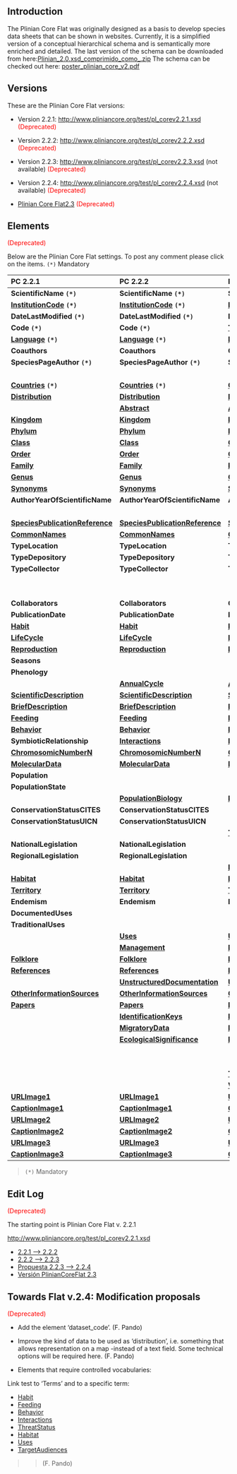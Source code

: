 

## Introduction ##


The Plinian Core Flat was originally designed as a basis to develop species data sheets that can be shown in websites. Currently, it is a simplified version of a conceptual hierarchical schema and is semantically more enriched and detailed.
The last version of the schema can be downloaded from here:[Plinian\_2.0.xsd\_comprimido\_como\_.zip](http://www.gbif.es/plinian/data/media/plinian_2.0.xsd_comprimido_como_.zip)
The schema can be checked out here: [poster\_plinian\_core\_v2.pdf](http://www.gbif.es/plinian/lib/exe/fetch.php?id=Inicio&cache=cache&media=poster_plinian_core_v2.pdf)





## Versions ##

These are the Plinian Core Flat versions:

  * Version 2.2.1: http://www.pliniancore.org/test/pl_corev2.2.1.xsd <font color='#FF0000'>(Deprecated)</font>

  * Version 2.2.2: http://www.pliniancore.org/test/pl_corev2.2.2.xsd <font color='#FF0000'>(Deprecated)</font>

  * Version 2.2.3: http://www.pliniancore.org/test/pl_corev2.2.3.xsd (not available) <font color='#FF0000'>(Deprecated)</font>

  * Version 2.2.4: http://www.pliniancore.org/test/pl_corev2.2.4.xsd (not available) <font color='#FF0000'>(Deprecated)</font>

  * [Plinian Core Flat2.3](PlinianCoreFlat2_3.md) <font color='#FF0000'>(Deprecated)</font>



## Elements ##

<font color='#FF0000'>(Deprecated)</font>

Below are the Plinian Core Flat settings. To post any comment please click on the items.
`(*)` Mandatory


|  **PC 2.2.1**  |  **PC 2.2.2**  |  **PC 2.2.3**  |  **PC 2.2.4**  |  **Plinian Core Flat2.3**  |
|:---------------|:---------------|:---------------|:---------------|:---------------------------|
|  **ScientificName `(*)`**  |  **ScientificName `(*)`**  |  **ScientificName `(*)`**  |  **[CanonicalName](PlinianCore_CanonicalName.md) `(*)`**  |  **[ScientificName](PlinianCore_ScientificName.md)** `(*)`  |
|  **[InstitutionCode](PlinianCore_InstitutionCode.md) `(*)`**  |  **[InstitutionCode](PlinianCore_InstitutionCode.md) `(*)`**  |  **[InstitutionCode](PlinianCore_InstitutionCode.md) `(*)`**  |  **[InstitutionCode](PlinianCore_InstitutionCode.md) `(*)`**  |  **[InstitutionCode](PlinianCore_InstitutionCode.md) `(*)`**  |
|  **DateLastModified `(*)`**  |  **DateLastModified `(*)`**  |  **DateLastModified `(*)`**  |  **[DateModified](PlinianCore_DateModified.md) `(*)`**  |  **[DateLastModified](PlinianCore_DateModified.md)`(*)`**  |
|  **Code `(*)`**  |  **Code `(*)`**  |  **[TaxonRecordID](PlinianCore_TaxonRecordID.md) `(*)`**  |  **[TaxonRecordID](PlinianCore_TaxonRecordID.md) `(*)`**  |  **[TaxonRecordID](PlinianCore_TaxonRecordID.md) `(*)`**  |
|  **[Language](PlinianCore_Language.md) `(*)`**  |  **[Language](PlinianCore_Language.md) `(*)`**  |  **[Language](PlinianCore_Language.md) `(*)`**  |  **[Language](PlinianCore_Language.md) `(*)`**  |  **[Language](PlinianCore_Language.md) `(*)`**  |
|  **Coauthors**  |  **Coauthors**  |  **Coauthors**  |                |                            |
|  **SpeciesPageAuthor `(*)`**  |  **SpeciesPageAuthor `(*)`**  |  **SpeciesPageAuthor `(*)`**  |                |                            |
|                |                |                |  **[Creators](PlinianCore_Creators.md) `(*)`**  |  **[Creators](PlinianCore_Creators.md) `(*)`**  |
|  **[Countries](PlinianCore_Countries.md) `(*)`**  |  **[Countries](PlinianCore_Countries.md) `(*)`**  |  **[Countries](PlinianCore_Countries.md) `(*)`**  |                |                            |
|  **[Distribution](PlinianCore_Distribution.md)**  |  **[Distribution](PlinianCore_Distribution.md)**  |  **[Distribution](PlinianCore_Distribution.md)**  |  **[Distribution](PlinianCore_Distribution.md)**  |  **[Distribution](PlinianCore_Distribution.md)**  |
|                |  **[Abstract](PlinianCore_Abstract.md)**  |  **[Abstract](PlinianCore_Abstract.md)**  |  **[Abstract](PlinianCore_Abstract.md)**  |  **[Abstract](PlinianCore_Abstract.md)**  |
|  **[Kingdom](PlinianCore_Kingdom.md)**  |  **[Kingdom](PlinianCore_Kingdom.md)**  |  **[Kingdom](PlinianCore_Kingdom.md)**  |  **[Kingdom](PlinianCore_Kingdom.md)**  |  **[Kingdom](PlinianCore_Kingdom.md)**  |
|  **[Phylum](PlinianCore_Phylum.md)**  |  **[Phylum](PlinianCore_Phylum.md)**  |  **[Phylum](PlinianCore_Phylum.md)**  |  **[Phylum](PlinianCore_Phylum.md)**  |  **[Phylum](PlinianCore_Phylum.md)**  |
|  **[Class](PlinianCore_Class.md)**  |  **[Class](PlinianCore_Class.md)**  |  **[Class](PlinianCore_Class.md)**  |  **[Class](PlinianCore_Class.md)**  |  **[Class](PlinianCore_Class.md)**  |
|  **[Order](PlinianCore_Order.md)**  |  **[Order](PlinianCore_Order.md)**  |  **[Order](PlinianCore_Order.md)**  |  **[Order](PlinianCore_Order.md)**  |  **[Order](PlinianCore_Order.md)**  |
|  **[Family](PlinianCore_Family.md)**  |  **[Family](PlinianCore_Family.md)**  |  **[Family](PlinianCore_Family.md)**  |  **[Family](PlinianCore_Family.md)**  |  **[Family](PlinianCore_Family.md)**  |
|  **[Genus](PlinianCore_Genus.md)**  |  **[Genus](PlinianCore_Genus.md)**  |  **[Genus](PlinianCore_Genus.md)**  |  **[Genus](PlinianCore_Genus.md)**  |  **[Genus](PlinianCore_Genus.md)**  |
|  **[Synonyms](PlinianCore_Synonyms.md)**  |  **[Synonyms](PlinianCore_Synonyms.md)**  |  **[Synonyms](PlinianCore_Synonyms.md)**  |  **[Synonyms](PlinianCore_Synonyms.md)**  |  **[Synonyms](PlinianCore_Synonyms.md)**  |
|  **AuthorYearOfScientificName**  |  **AuthorYearOfScientificName**  |  **AuthorYearOfScientificName**  |                |  **[AuthorYearOfScientificName](AuthorYearOfScientificName.md)**  |
|                |                |                |  **[CanonicalAuthorship](PlinianCore_CanonicalAuthorship.md)**  |                            |
|  **[SpeciesPublicationReference](PlinianCore_SpeciesPublicationReference.md)**  |  **[SpeciesPublicationReference](PlinianCore_SpeciesPublicationReference.md)**  |  **[SpeciesPublicationReference](PlinianCore_SpeciesPublicationReference.md)**  |  **[PublishedIn](PlinianCore_PublishedIn.md)**  |  **[SpeciesPublicationReference](PlinianCore_SpeciesPublicationReference.md)**  |
|  **[CommonNames](PlinianCore_CommonNames.md)**  |  **[CommonNames](PlinianCore_CommonNames.md)**  |  **[CommonNames](PlinianCore_CommonNames.md)**  |  **[CommonNames](PlinianCore_CommonNames.md)**  |  **[CommonNames](PlinianCore_CommonNames.md)**  |
|  **TypeLocation**  |  **TypeLocation**  |  **TypeLocation**  |                |                            |
|  **TypeDepository**  |  **TypeDepository**  |  **TypeDepository**  |                |                            |
|  **TypeCollector**  |  **TypeCollector**  |  **TypeCollector**  |                |                            |
|                |                |                |  **[Typification](PlinianCore_Typification.md)**  |  **[Typification](PlinianCore_Typification.md)**  |
|                |                |                |  **[GlobalUniqueIdentifier](PlinianCore_GlobalUniqueIdentifier.md)**  |  **[GlobalUniqueIdentifier](PlinianCore_GlobalUniqueIdentifier.md)**  |
|  **Collaborators**  |  **Collaborators**  |  **Collaborators**  |  **[Contributors](PlinianCore_Contributors.md)**  |  **[Contributors](PlinianCore_Contributors.md)**  |
|  **PublicationDate**  |  **PublicationDate**  |  **PublicationDate**  |  **[DateCreated](PlinianCore_DateCreated.md)**  |  **[DateCreated](PlinianCore_DateCreated.md)**  |
|  **[Habit](PlinianCore_Habit.md)**  |  **[Habit](PlinianCore_Habit.md)**  |  **[Habit](PlinianCore_Habit.md)**  |  **[Habit](PlinianCore_Habit.md)**  |  **[Habit](PlinianCore_Habit.md)** |
|  **[LifeCycle](PlinianCore_LifeCycle.md)**  |  **[LifeCycle](PlinianCore_LifeCycle.md)**  |  **[LifeCycle](PlinianCore_LifeCycle.md)**  |  **[LifeCycle](PlinianCore_LifeCycle.md)**  |  **[LifeCycle](PlinianCore_LifeCycle.md)**  |
|  **[Reproduction](PlinianCore_Reproduction.md)**  |  **[Reproduction](PlinianCore_Reproduction.md)**  |  **[Reproduction](PlinianCore_Reproduction.md)**  |  **[Reproduction](PlinianCore_Reproduction.md)**  |  **[Reproduction](PlinianCore_Reproduction.md)**  |
|  **Seasons**   |                |                |                |                            |
|  **Phenology**  |                |                |                |                            |
|                |  **[AnnualCycle](PlinianCore_AnnualCycle.md)**  |  **[AnnualCycle](PlinianCore_AnnualCycle.md)**  |  **[AnnualCycle](PlinianCore_AnnualCycle.md)**  |  **[AnnualCycle](PlinianCore_AnnualCycle.md)**   |
|  **[ScientificDescription](PlinianCore_ScientificDescription.md)**  |  **[ScientificDescription](PlinianCore_ScientificDescription.md)**  |  **[ScientificDescription](PlinianCore_ScientificDescription.md)**  |  **[ScientificDescription](PlinianCore_ScientificDescription.md)**  |  **[ScientificDescription](PlinianCore_ScientificDescription.md)**  |
|  **[BriefDescription](PlinianCore_BriefDescription.md)**  |  **[BriefDescription](PlinianCore_BriefDescription.md)**  |  **[BriefDescription](PlinianCore_BriefDescription.md)**  |  **[BriefDescription](PlinianCore_BriefDescription.md)**  |  **[BriefDescription](PlinianCore_BriefDescription.md)**  |
|  **[Feeding](PlinianCore_Feeding.md)**  |  **[Feeding](PlinianCore_Feeding.md)**  |  **[Feeding](PlinianCore_Feeding.md)**  |  **[Feeding](PlinianCore_Feeding.md)**  |  **[Feeding](PlinianCore_Feeding.md)**  |
|  **[Behavior](PlinianCore_Behavior.md)**  |  **[Behavior](PlinianCore_Behavior.md)**  |  **[Behavior](PlinianCore_Behavior.md)**  |  **[Behavior](PlinianCore_Behavior.md)**  |  **[Behavior](PlinianCore_Behavior.md)**  |
|  **SymbioticRelationship**  |  **[Interactions](PlinianCore_Interactions.md)**  |  **[Interactions](PlinianCore_Interactions.md)**  |  **[Interactions](PlinianCore_Interactions.md)**  |  **[Interactions](PlinianCore_Interactions.md)**  |
|  **[ChromosomicNumberN](PlinianCore_ChromosomicNumberN.md)**  |  **[ChromosomicNumberN](PlinianCore_ChromosomicNumberN.md)**  |  **[ChromosomicNumberN](PlinianCore_ChromosomicNumberN.md)**  |  **[ChromosomicNumberN](PlinianCore_ChromosomicNumberN.md)**  |  **[ChromosomicNumberN](PlinianCore_ChromosomicNumberN.md)**  |
|  **[MolecularData](PlinianCore_MolecularData.md)**  |  **[MolecularData](PlinianCore_MolecularData.md)**  |  **[MolecularData](PlinianCore_MolecularData.md)**  |  **[MolecularData](PlinianCore_MolecularData.md)**  |  **[MolecularData](PlinianCore_MolecularData.md)**  |
|  **Population**  |                |                |                |                            |
|  **PopulationState**  |                |                |                |                            |
|                |  **[PopulationBiology](PlinianCore_PopulationBiology.md)**  |  **[PopulationBiology](PlinianCore_PopulationBiology.md)**  |  **[PopulationBiology](PlinianCore_PopulationBiology.md)**  |  **[PopulationBiology](PlinianCore_PopulationBiology.md)**  |
|  **ConservationStatusCITES**  |  **ConservationStatusCITES**  |                |                |                            |
|  **ConservationStatusUICN**  |  **ConservationStatusUICN**  |                |                |                            |
|                |                |  **[ThreatStatus](PlinianCore_ThreatStatus.md)**  |  **[ThreatStatus](PlinianCore_ThreatStatus.md)**  |  **[ThreatStatus](PlinianCore_ThreatStatus.md)**  |
|  **NationalLegislation**  |  **NationalLegislation**  |                |                |                            |
|  **RegionalLegislation**  |  **RegionalLegislation**  |                |                |                            |
|                |                |  **[Legislation](PlinianCore_Legislation.md)**  |  **[Legislation](PlinianCore_Legislation.md)**  |  **[Legislation](PlinianCore_Legislation.md)**  |
|  **[Habitat](PlinianCore_Habitat.md)**  |  **[Habitat](PlinianCore_Habitat.md)**  |  **[Habitat](PlinianCore_Habitat.md)**  |  **[Habitat](PlinianCore_Habitat.md)**  |  **[Habitat](PlinianCore_Habitat.md)**  |
|  **[Territory](PlinianCore_Territory.md)**  |  **[Territory](PlinianCore_Territory.md)**  |  **[Territory](PlinianCore_Territory.md)**  |  **[Territory](PlinianCore_Territory.md)**  |  **[Territory](PlinianCore_Territory.md)**  |
|  **Endemism**  |  **Endemism**  |  **Endemism**  |  **[Endemicity](PlinianCore_Endemicity.md)**  |  **[Endemicity](PlinianCore_Endemicity.md)**  |
|  **DocumentedUses**  |                |                |                |                            |
|  **TraditionalUses**  |                |                |                |                            |
|                |  **[Uses](PlinianCore_Uses.md)**  |  **[Uses](PlinianCore_Uses.md)**  |  **[Uses](PlinianCore_Uses.md)**  |  **[Uses](PlinianCore_Uses.md)**  |
|                |  **[Management](PlinianCore_Management.md)**  |  **[Management](PlinianCore_Management.md)**  |  **[Management](PlinianCore_Management.md)**  |  **[Management](PlinianCore_Management.md)**  |
|  **[Folklore](PlinianCore_Folklore.md)**  |  **[Folklore](PlinianCore_Folklore.md)**  |  **[Folklore](PlinianCore_Folklore.md)**  |  **[Folklore](PlinianCore_Folklore.md)**  |  **[Folklore](PlinianCore_Folklore.md)**  |
|  **[References](PlinianCore_References.md)**  |  **[References](PlinianCore_References.md)**  |  **[References](PlinianCore_References.md)**  |  **[References](PlinianCore_References.md)**  |  **[References](PlinianCore_References.md)**  |
|                |  **[UnstructuredDocumentation](PlinianCore_UnstructuredDocumentation.md)**  |  **[UnstructuredDocumentation](PlinianCore_UnstructuredDocumentation.md)**  |  **[UnstructuredDocumentation](PlinianCore_UnstructuredDocumentation.md)**  |  **[UnstructuredDocumentation](PlinianCore_UnstructuredDocumentation.md)**  |
|  **[OtherInformationSources](PlinianCore_OtherInformationSources.md)**  |  **[OtherInformationSources](PlinianCore_OtherInformationSources.md)**  |  **[OtherInformationSources](PlinianCore_OtherInformationSources.md)**  |  **[OtherInformationSources](PlinianCore_OtherInformationSources.md)**  |  **[OtherInformationSources](PlinianCore_OtherInformationSources.md)**  |
|  **[Papers](PlinianCore_Papers.md)**  |  **[Papers](PlinianCore_Papers.md)**  |  **[Papers](PlinianCore_Papers.md)**  |  **[Papers](PlinianCore_Papers.md)**  |  **[Papers](PlinianCore_Papers.md)**  |
|                |  **[IdentificationKeys](PlinianCore_IdentificationKeys.md)**  |  **[IdentificationKeys](PlinianCore_IdentificationKeys.md)**  |  **[IdentificationKeys](PlinianCore_IdentificationKeys.md)**  |  **[IdentificationKeys](PlinianCore_IdentificationKeys.md)**  |
|                |  **[MigratoryData](PlinianCore_MigratoryData.md)**  |  **[MigratoryData](PlinianCore_MigratoryData.md)**  |  **[MigratoryData](PlinianCore_MigratoryData.md)**  |  **[MigratoryData](PlinianCore_MigratoryData.md)**  |
|                |  **[EcologicalSignificance](PlinianCore_EcologicalSignificance.md)**  |  **[EcologicalSignificance](PlinianCore_EcologicalSignificance.md)**  |  **[EcologicalSignificance](PlinianCore_EcologicalSignificance.md)**  |  **[EcologicalSignificance](PlinianCore_EcologicalSignificance.md)**  |
|                |                |                |                |  **[UnstructuredNaturalHistory](PlinianCore_UnstructuredNaturalHistory.md)**  |
|                |                |                |                |  **[InvasivenessData](PlinianCore_InvasivenessData.md)**  |
|                |                |  **[TargetAudiences](PlinianCore_TargetAudiences.md)**  |  **[TargetAudiences](PlinianCore_TargetAudiences.md)**  |  **[TargetAudiences](PlinianCore_TargetAudiences.md)**  |
|                |                |  **[Version](PlinianCore_Version.md)**  |  **[Version](PlinianCore_Version.md)**  |  **[Version](PlinianCore_Version.md)**  |
|  **[URLImage1](PlinianCore_URLImage1.md)**  |  **[URLImage1](PlinianCore_URLImage1.md)**  |  **[URLImage1](PlinianCore_URLImage1.md)**  |  **[URLImage1](PlinianCore_URLImage1.md)**  |  **[URLImage1](PlinianCore_URLImage1.md)**  |
|  **[CaptionImage1](PlinianCore_CaptionImage1.md)**  |  **[CaptionImage1](PlinianCore_CaptionImage1.md)**  |  **[CaptionImage1](PlinianCore_CaptionImage1.md)**  |  **[CaptionImage1](PlinianCore_CaptionImage1.md)**  |  **[CaptionImage1](PlinianCore_CaptionImage1.md)**  |
|  **[URLImage2](PlinianCore_URLImage2.md)**  |  **[URLImage2](PlinianCore_URLImage2.md)**  |  **[URLImage2](PlinianCore_URLImage2.md)**  |  **[URLImage2](PlinianCore_URLImage2.md)**  |  **[URLImage2](PlinianCore_URLImage2.md)**  |
|  **[CaptionImage2](PlinianCore_CaptionImage2.md)**  |  **[CaptionImage2](PlinianCore_CaptionImage2.md)**  |  **[CaptionImage2](PlinianCore_CaptionImage2.md)**  |  **[CaptionImage2](PlinianCore_CaptionImage2.md)**  |  **[CaptionImage2](PlinianCore_CaptionImage2.md)**  |
|  **[URLImage3](PlinianCore_URLImage3.md)**  |  **[URLImage3](PlinianCore_URLImage3.md)**  |  **[URLImage3](PlinianCore_URLImage3.md)**  |  **[URLImage3](PlinianCore_URLImage3.md)**  |  **[URLImage3](PlinianCore_URLImage3.md)**  |
|  **[CaptionImage3](PlinianCore_CaptionImage3.md)**  |  **[CaptionImage3](PlinianCore_CaptionImage3.md)**  |  **[CaptionImage3](PlinianCore_CaptionImage3.md)**  |  **[CaptionImage3](PlinianCore_CaptionImage3.md)**  |  **[CaptionImage3](PlinianCore_CaptionImage3.md)**  |

> `(*)` Mandatory

## Edit Log ##

<font color='#FF0000'>(Deprecated)</font>

The starting point is Plinian Core Flat v. 2.2.1


http://www.pliniancore.org/test/pl_corev2.2.1.xsd


  * [2.2.1 --> 2.2.2](2_2_1_to_2_2_2.md)
  * [2.2.2 --> 2.2.3](2_2_2_to_2_2_3.md)
  * [Propuesta 2.2.3 --> 2.2.4](2_2_3_to_2_2_4_Propuesta.md)
  * [Versión PlinianCoreFlat 2.3](2_2_3___2_2_4_to_2_3.md)


## Towards Flat v.2.4: Modification proposals ##

<font color='#FF0000'>(Deprecated)</font>

- Add the element ‘dataset\_code’. (F. Pando)

- Improve the kind of data to be used as ‘distribution’, i.e. something that allows representation on a map -instead of a text field. Some technical options will be required here. (F. Pando)



- Elements that require controlled vocabularies:

Link test to ‘Terms’ and to a specific term:
  * [Habit](PlinianCore_Habit.md)
  * [Feeding](PlinianCore_Feeding.md)
  * [Behavior](PlinianCore_Behavior.md)
  * [Interactions](PlinianCore_Interactions.md)
  * [ThreatStatus](PlinianCore_ThreatStatus.md)
  * [Habitat](PlinianCore_Habitat.md)
  * [Uses](PlinianCore_Uses.md)
  * [TargetAudiences](PlinianCore_TargetAudiences.md)
> > (F. Pando)